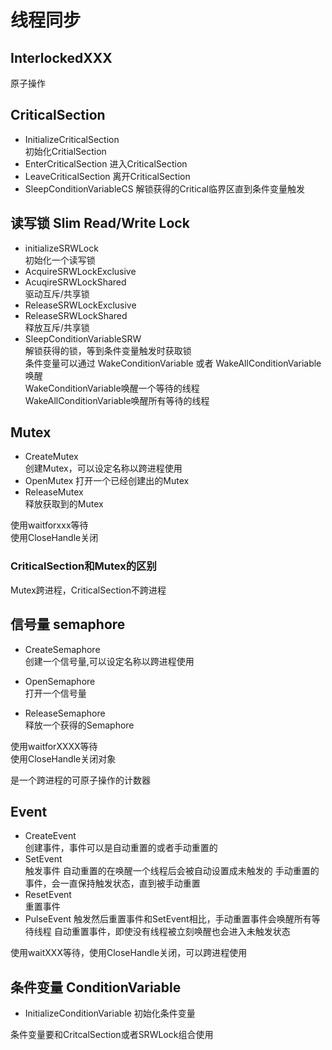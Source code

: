 # 线程同步
## InterlockedXXX
原子操作
## CriticalSection
+ InitializeCriticalSection     
初始化CritialSection
+ EnterCriticalSection
进入CriticalSection
+ LeaveCriticalSection
离开CriticalSection
+ SleepConditionVariableCS
解锁获得的Critical临界区直到条件变量触发

## 读写锁 Slim Read/Write Lock
+ initializeSRWLock     
初始化一个读写锁
+ AcquireSRWLockExclusive
+ AcuqireSRWLockShared      
驱动互斥/共享锁
+ ReleaseSRWLockExclusive
+ ReleaseSRWLockShared      
释放互斥/共享锁
+ SleepConditionVariableSRW     
解锁获得的锁，等到条件变量触发时获取锁      
条件变量可以通过 WakeConditionVariable 或者 WakeAllConditionVariable 唤醒   
WakeConditionVariable唤醒一个等待的线程     
WakeAllConditionVariable唤醒所有等待的线程

## Mutex
+ CreateMutex       
创建Mutex，可以设定名称以跨进程使用
+ OpenMutex
打开一个已经创建出的Mutex
+ ReleaseMutex      
释放获取到的Mutex

使用waitforxxx等待      
使用CloseHandle关闭
### CriticalSection和Mutex的区别
Mutex跨进程，CriticalSection不跨进程


## 信号量 semaphore
+ CreateSemaphore       
创建一个信号量,可以设定名称以跨进程使用

+ OpenSemaphore     
打开一个信号量
+ ReleaseSemaphore      
释放一个获得的Semaphore

使用waitforXXXX等待     
使用CloseHandle关闭对象

是一个跨进程的可原子操作的计数器

## Event
+ CreateEvent       
创建事件，事件可以是自动重置的或者手动重置的        
+ SetEvent  
触发事件
自动重置的在唤醒一个线程后会被自动设置成未触发的
手动重置的事件，会一直保持触发状态，直到被手动重置
+ ResetEvent    
重置事件
+ PulseEvent
触发然后重置事件和SetEvent相比，手动重置事件会唤醒所有等待线程
自动重置事件，即使没有线程被立刻唤醒也会进入未触发状态

使用waitXXX等待，使用CloseHandle关闭，可以跨进程使用

## 条件变量 ConditionVariable
+ InitializeConditionVariable 初始化条件变量

条件变量要和CritcalSection或者SRWLock组合使用

